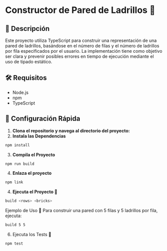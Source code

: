 # Constructor de Pared de Ladrillos 🧱

## 📘 Descripción
Este proyecto utiliza TypeScript para construir una representación de una pared de ladrillos, basándose en el número de filas y el número de ladrillos por fila especificados por el usuario. La implementación tiene como objetivo ser clara y prevenir posibles errores en tiempo de ejecución mediante el uso de tipado estático.

## 🛠 Requisitos
- Node.js
- npm
- TypeScript

## 🚀 Configuración Rápida
1. **Clona el repositorio y navega al directorio del proyecto:**
2. **Instala las Dependencias**
```sh
npm install
```
3. **Compila el Proyecto**
```sh
npm run build
```
4. **Enlaza el proyecto**
```sh
npm link
```
4. **Ejecuta el Proyecto 🚀**
```sh
build <rows> <bricks>
```
Ejemplo de Uso 🌟
Para construir una pared con 5 filas y 5 ladrillos por fila, ejecuta:
```sh
build 5 5
```
6. Ejecuta los Tests 🧪
```sh
npm test
```
